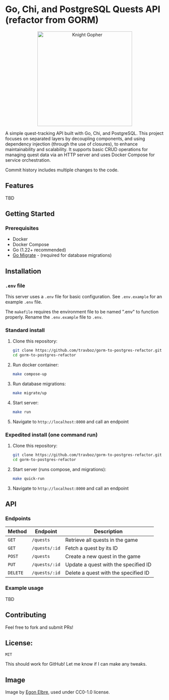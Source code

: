 # Go, Chi, and PostgreSQL Quests API (refactor from GORM)
<p align="center">
<img src="https://raw.githubusercontent.com/egonelbre/gophers/63b1f5a9f334f9e23735c6e09ac003479ffe5df5/vector/fairy-tale/knight.svg" alt="Knight Gopher" width="300">
</p>


A simple quest-tracking API built with Go, Chi, and PostgreSQL. This project focuses on separated layers by decoupling components, and using dependency injection (through the use of closures), to enhance maintainability and scalability. It supports basic CRUD operations for managing quest data via an HTTP server and uses Docker Compose for service orchestration.

Commit history includes multiple changes to the code. 


## Features
TBD

## Getting Started

### Prerequisites
- Docker
- Docker Compose
- Go (1.22+ recommended)
- [Go Migrate](https://github.com/golang-migrate/migrate) - (required for database migrations)

## Installation 

### `.env` file
This server uses a `.env` file for basic configuration.
See `.env.example` for an example `.env` file.

The `makefile` requires the environment file to be named ".env" to function properly. Rename the `.env.example` file to `.env`. 


### Standard install

1. Clone this repository:
   ```sh
   git clone https://github.com/travboz/gorm-to-postgres-refactor.git
   cd gorm-to-postgres-refactor
   ```
2. Run docker container:
    ```sh
    make compose-up
   ```
3. Run database migrations:
   ```sh
   make migrate/up
   ```
4. Start server:
    ```sh
    make run
    ```
5. Navigate to `http://localhost:8000` and call an endpoint

### Expedited install (one command run)

1. Clone this repository:
   ```sh
   git clone https://github.com/travboz/gorm-to-postgres-refactor.git
   cd gorm-to-postgres-refactor
   ```
2. Start server (runs compose, and migrations):
    ```sh
    make quick-run
    ```
3. Navigate to `http://localhost:8000` and call an endpoint

## API

### Endpoints
| Method   | Endpoint          | Description                         |
|----------|-------------------|-------------------------------------|
| `GET`    | `/quests`         | Retrieve all quests in the game     |
| `GET`    | `/quests/:id`     | Fetch a quest by its ID             |
| `POST`   | `/quests`         | Create a new quest in the game      |
| `PUT`    | `/quests/:id`     | Update a quest with the specified ID|
| `DELETE` | `/quests/:id`     | Delete a quest with the specified ID|


### Example usage

TBD

## Contributing
Feel free to fork and submit PRs!

## License:
`MIT`


This should work for GitHub! Let me know if I can make any tweaks. 


## Image
Image by [Egon Elbre](https://github.com/egonelbre), used under CC0-1.0 license.